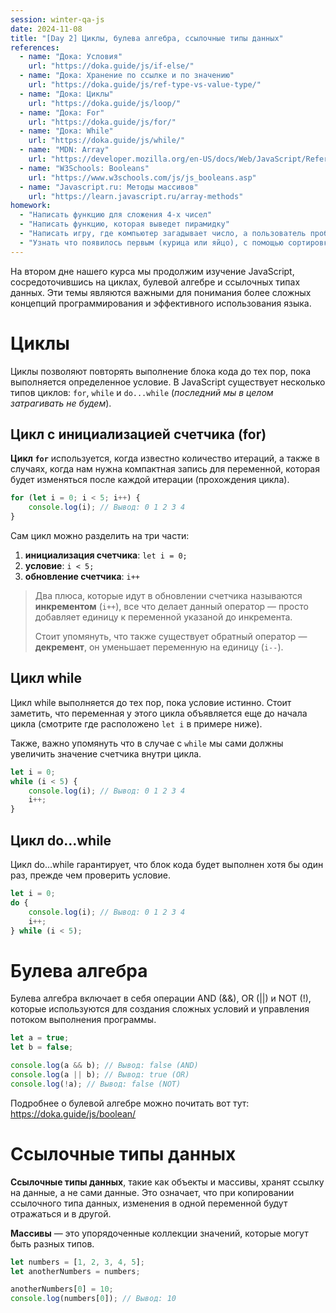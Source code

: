 ```yaml
---
session: winter-qa-js
date: 2024-11-08
title: "[Day 2] Циклы, булева алгебра, ссылочные типы данных"
references:
  - name: "Дока: Условия"
    url: "https://doka.guide/js/if-else/"
  - name: "Дока: Хранение по ссылке и по значению"
    url: "https://doka.guide/js/ref-type-vs-value-type/"
  - name: "Дока: Циклы"
    url: "https://doka.guide/js/loop/"
  - name: "Дока: For"
    url: "https://doka.guide/js/for/"
  - name: "Дока: While"
    url: "https://doka.guide/js/while/"
  - name: "MDN: Array"
    url: "https://developer.mozilla.org/en-US/docs/Web/JavaScript/Reference/Global_Objects/Array"
  - name: "W3Schools: Booleans"
    url: "https://www.w3schools.com/js/js_booleans.asp"
  - name: "Javascript.ru: Методы массивов"
    url: "https://learn.javascript.ru/array-methods"
homework:
  - "Написать функцию для сложения 4-х чисел"
  - "Написать функцию, которая выведет пирамидку"
  - "Написать игру, где компьютер загадывает число, а пользователь пробует его угадать."
  - "Узнать что появилось первым (курица или яйцо), с помощью сортировки массива с эмодзи 🥚 и 🐓"
---
```


На втором дне нашего курса мы продолжим изучение JavaScript, сосредоточившись на циклах, булевой алгебре и ссылочных типах данных. Эти темы являются важными для понимания более сложных концепций программирования и эффективного использования языка.

# Циклы
Циклы позволяют повторять выполнение блока кода до тех пор, пока выполняется определенное условие. В JavaScript существует несколько типов циклов: `for`, `while` и `do...while` (*последний мы в целом затрагивать не будем*).

## Цикл с инициализацией счетчика (for)
**Цикл `for`** используется, когда известно количество итераций, а также в случаях, когда нам нужна компактная запись
для переменной, которая будет изменяться после каждой итерации (прохождения цикла).

```javascript
for (let i = 0; i < 5; i++) {
    console.log(i); // Вывод: 0 1 2 3 4
}
```

Сам цикл можно разделить на три части:
1. **инициализация счетчика**: `let i = 0;`
2. **условие**: `i < 5;`
3. **обновление счетчика**: `i++`

> Два плюса, которые идут в обновлении счетчика называются **инкрементом** (`i++`), все что делает данный оператор — просто добавляет единицу к переменной указаной до инкремента.
>
> Стоит упомянуть, что также существует обратный оператор — **декремент**, он уменьшает переменную на единицу (`i--`).

## Цикл while
Цикл while выполняется до тех пор, пока условие истинно. Стоит заметить, что переменная у этого цикла
объявляется еще до начала цикла (смотрите где расположено `let i` в примере ниже).

Также, важно упомянуть что в случае с `while` мы сами должны увеличить значение счетчика внутри цикла.


```javascript
let i = 0;
while (i < 5) {
    console.log(i); // Вывод: 0 1 2 3 4
    i++;
}
```

## Цикл do...while
Цикл do...while гарантирует, что блок кода будет выполнен хотя бы один раз, прежде чем проверить условие.

```javascript
let i = 0;
do {
    console.log(i); // Вывод: 0 1 2 3 4
    i++;
} while (i < 5);
```


# Булева алгебра
Булева алгебра включает в себя операции AND (&&), OR (||) и NOT (!), которые используются для создания сложных условий и управления потоком выполнения программы.


```javascript
let a = true;
let b = false;

console.log(a && b); // Вывод: false (AND)
console.log(a || b); // Вывод: true (OR)
console.log(!a); // Вывод: false (NOT)
```

Подробнее о булевой алгебре можно почитать вот тут: https://doka.guide/js/boolean/

# Ссылочные типы данных
**Ссылочные типы данных**, такие как объекты и массивы, хранят ссылку на данные, а не сами данные. Это означает, что при копировании ссылочного типа данных, изменения в одной переменной будут отражаться и в другой.

**Массивы** — это упорядоченные коллекции значений, которые могут быть разных типов.

```javascript
let numbers = [1, 2, 3, 4, 5];
let anotherNumbers = numbers;

anotherNumbers[0] = 10;
console.log(numbers[0]); // Вывод: 10
```